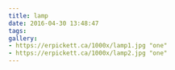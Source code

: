 ```yaml
---
title: lamp
date: 2016-04-30 13:48:47
tags:
gallery:
- https://erpickett.ca/1000x/lamp1.jpg "one"
- https://erpickett.ca/1000x/lamp2.jpg "one"
---
```

